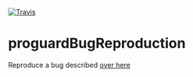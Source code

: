[![Travis](https://img.shields.io/travis/aveuiller/proguardBugReproduction.svg)](https://travis-ci.org/aveuiller/proguardBugReproduction)

# proguardBugReproduction


Reproduce a bug described [over here](https://stackoverflow.com/questions/46853209/verifyerror-on-logical-operations-using-proguard)
